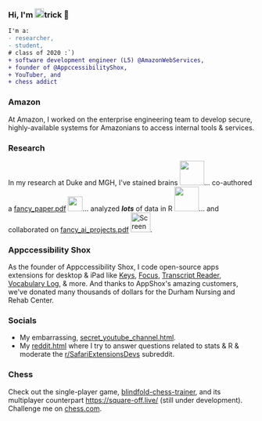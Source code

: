 ### Hi, I'm <img src='https://user-images.githubusercontent.com/47332449/187030265-f5a36b7e-1037-4d8f-90e5-02b9e76872b2.gif' width = '19'/>trick 👋
```diff 
I'm a:
- researcher,
- student,
# class of 2020 :`)
+ software development engineer (L5) @AmazonWebServices, 
+ founder of @AppccessibilityShox,
+ YouTuber, and
+ chess addict 
```

### Amazon
At Amazon, I worked on the enterprise engineering team to develop secure, highly-available systems for Amazonians to access internal tools & services.

### Research
In my research at Duke and MGH, I've stained brains <img src='https://user-images.githubusercontent.com/47332449/187027789-515c545f-4450-4b8b-9c0c-70aa7c1e3cee.png' width='50'/>... co-authored a [fancy_paper.pdf](https://github.com/patrickshox/patrickshox/files/9437860/Publication.pdf) <img src='https://user-images.githubusercontent.com/47332449/187028424-e1c47112-ce1b-486a-8439-8e298f3f1824.png' width='30'>... analyzed **_lots_** of data in R <img src='https://user-images.githubusercontent.com/47332449/187027922-80ec47d5-acba-46e6-9096-a5378c15b1da.gif' width='50'/>... and collaborated on [fancy_ai_projects.pdf](https://github.com/patrickshox/patrickshox/files/9437847/DeepLesion.Poster.pdf) <img width="40" alt="Screen Shot 2022-08-27 at 6 36 50 AM" src="https://user-images.githubusercontent.com/47332449/187028494-6e69f3a9-c883-4b5a-b053-292133b65cdc.png">.

### Appccessibility Shox
As the founder of Appccessibility Shox, I code open-source apps extensions for desktop & iPad like [Keys](https://apps.apple.com/us/app/keys-for-safari/id1494642810), [Focus](https://apps.apple.com/us/app/focus-for-youtube/id1514703160?mt=12), [Transcript Reader](https://apps.apple.com/sv/app/transcript-reader/id1595490573), [Vocabulary Log](https://apps.apple.com/us/app/vocabulary-log/id1556420310?mt=12), & more. And thanks to AppShox's amazing customers, we've donated many thousands of dollars for the Durham Nursing and Rehab Center.

### Socials
- My embarrassing, [secret_youtube_channel.html](https://www.youtube.com/channel/UCqsO1sCUWVMXkGnBimU1kmA). 
- My [reddit.html](https://www.reddit.com/user/patrickshox) where I try to answer questions related to stats & R & moderate the [r/SafariExtensionsDevs](https://www.reddit.com/r/SafariExtensionDevs/) subreddit.

### Chess
Check out the single-player game, [blindfold-chess-trainer](https://patrickshox.github.io/blindfold-chess-trainer/), and its multiplayer counterpart https://square-off.live/ (still under development). Challenge me on [chess.com](https://www.chess.com/member/patrickshox).



